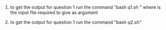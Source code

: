 1) to get the output for question 1 run the command "bash q1.sh <fileName>" where <fileName> is the input file required to give as argument

2) to get the output for question 1 run the command "bash q2.sh"

